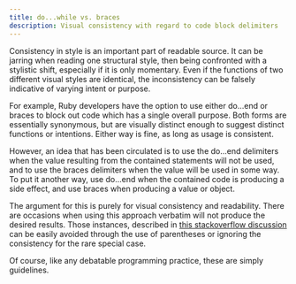 ```yaml
---
title: do...while vs. braces
description: Visual consistency with regard to code block delimiters
---
```


Consistency in style is an important part of readable source. It can be jarring when reading one
structural style, then being confronted with a stylistic shift, especially if it is only momentary.
Even if the functions of two different visual styles are identical, the inconsistency can be falsely
indicative of varying intent or purpose.

For example, Ruby developers have the option to use either do...end or braces to block out code
which has a single overall purpose. Both forms are essentially synonymous, but are visually distinct
enough to suggest distinct functions or intentions. Either way is fine, as long as usage is
consistent.

However, an idea that has been circulated is to use the do...end delimiters when the value resulting
from the contained statements will not be used, and to use the braces delimiters when the value will
be used in some way. To put it another way, use do...end when the contained code is producing a side
effect, and use braces when producing a value or object.

The argument for this is purely for visual consistency and readability. There are occasions when
using this approach verbatim will not produce the desired results. Those instances, described in
[this stackoverflow discussion](http://stackoverflow.com/questions/5587264/do-end-vs-curly-braces-for-blocks-in-ruby)
can be easily avoided through the use of parentheses or ignoring the consistency for the rare
special case.

Of course, like any debatable programming practice, these are simply guidelines.
